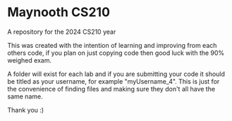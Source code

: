 # Maynooth CS210

A repository for the 2024 CS210 year

This was created with the intention of learning and improving from each others code, if you plan on just copying code then good luck with the 90% weighed exam.

A folder will exist for each lab and if you are submitting your code it should be titled as your username, for example "myUsername_4". 
This is just for the convenience of finding files and making sure they don't all have the same name.

Thank you :)
